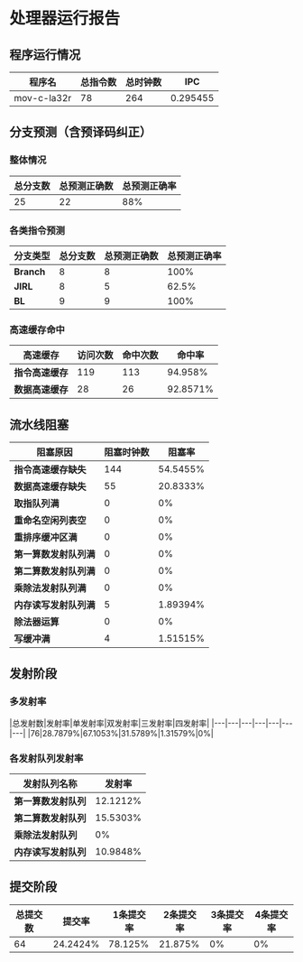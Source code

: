 # 处理器运行报告
## 程序运行情况
|程序名|总指令数|总时钟数|IPC|
|---|---|---|---|
|mov-c-la32r|78|264|0.295455|

## 分支预测（含预译码纠正）
### 整体情况
|总分支数|总预测正确数|总预测正确率|
|---|---|---|
|25|22|88%|

### 各类指令预测
|分支类型|总分支数|总预测正确数|总预测正确率|
|---|---|---|---|
|**Branch**| 8 | 8 | 100%|
|**JIRL**| 8 | 5 | 62.5%|
|**BL**| 9 | 9 | 100%|

### 高速缓存命中
|高速缓存|访问次数|命中次数|命中率|
|---|---|---|---|
|**指令高速缓存**| 119 | 113 | 94.958%|
|**数据高速缓存**| 28 | 26 | 92.8571%|
## 流水线阻塞
|阻塞原因|阻塞时钟数|阻塞率|
|---|---|---|
|**指令高速缓存缺失**| 144 | 54.5455%|
|**数据高速缓存缺失**| 55 | 20.8333%|
|**取指队列满**| 0 | 0%|
|**重命名空闲列表空**|0 | 0%|
|**重排序缓冲区满**|0 | 0%|
|**第一算数发射队列满**|0 | 0%|
|**第二算数发射队列满**|0 | 0%|
|**乘除法发射队列满**|0 | 0%|
|**内存读写发射队列满**|5 | 1.89394%|
|**除法器运算**|0 | 0%|
|**写缓冲满**|4 | 1.51515%|

## 发射阶段
### 多发射率
|总发射数|发射率|单发射率|双发射率|三发射率|四发射率|
|---|---|---|---|---|---|---|
|76|28.7879%|67.1053%|31.5789%|1.31579%|0%|

### 各发射队列发射率
|发射队列名称|发射率|
|---|---|
|**第一算数发射队列**|12.1212%|
|**第二算数发射队列**|15.5303%|
|**乘除法发射队列**|0%|
|**内存读写发射队列**|10.9848%|

## 提交阶段
|总提交数|提交率|1条提交率|2条提交率|3条提交率|4条提交率|
|---|---|---|---|---|---|
|64|24.2424%|78.125%|21.875%|0%|0%|
